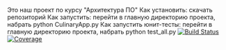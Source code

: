 Это наш проект по курсу "Архитектура ПО"
Как установить:
скачать репозиторий
Как запустить:
перейти в главную директорию проекта, набрать python CulinaryApp.py
Как запустить юнит-тесты:
перейти в главную директорию проекта, набрать python test_all.py
[![Build Status][travis-badge]][travis-url]
[![Coverage][coverage-image]][coverage-url]



[travis-url]: https://travis-ci.org/dimakarp1996/CulinaryApp
[travis-badge]: https://travis-ci.org/dimakarp1996/CulinaryApp.svg?branch=master
[coverage-image]: https://codecov.io/gh/dimakarp1996/CulinaryApp/branch/master/graph/badge.svg
[coverage-url]: https://codecov.io/gh/dimakarp1996/CulinaryApp

